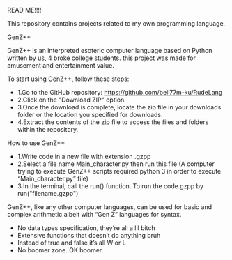 READ ME!!!!

This repository contains projects related to my own programming language, 

<Computer Architechture Project>
GenZ++

GenZ++ is an interpreted esoteric computer language based on Python written by us, 4 broke college students.
this project was made for amusement and entertainment value.


To start using GenZ++, follow these steps:
- 1.Go to the GitHub repository: https://github.com/bell77m-ku/RudeLang
- 2.Click on the "Download ZIP" option.
- 3.Once the download is complete, locate the zip file in your downloads folder or the location you specified for downloads.
- 4.Extract the contents of the zip file to access the files and folders within the repository.



How to use GenZ++
- 1.Write code in a new file with extension .gzpp
- 2.Select a file name Main_character.py then run this file (A computer trying to execute GenZ++ scripts required python 3 in order to execute “Main_character.py” file)
- 3.In the terminal, call the run() function. To run the code.gzpp by run("filename.gzpp")

   

GenZ++, like any other computer languages, can be used for basic and complex arithmetic albeit with “Gen Z” languages for syntax.

- No data types specification, they’re all a lil bitch
- Extensive functions that doesn’t do anything bruh
- Instead of true and false it’s all W or L
- No boomer zone. OK boomer.
